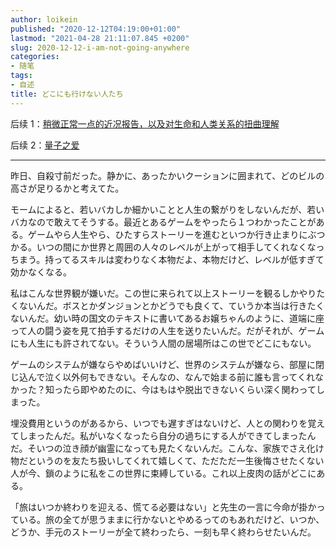 ```yaml
---
author: loikein
published: "2020-12-12T04:19:00+01:00"
lastmod: "2021-04-28 21:11:07.845 +0200"
slug: 2020-12-12-i-am-not-going-anywhere
categories:
- 随笔
tags:
- 自述
title: どこにも行けない人たち
---
```

后续 1：[稍微正常一点的近况报告，以及对生命和人类关系的扭曲理解](/posts/2020-12-28-how-things-have-been-but-less-pessimistic/)

后续 2：[量子之爱](/posts/2021-04-13-quantum-love/)

***

昨日、自殺寸前だった。静かに、あったかいクーションに囲まれて、どのビルの高さが足りるかと考えてた。

モームによると、若いバカしか細かいことと人生の繋がりをしないんだが、若いバカなので敢えてそうする。最近とあるゲームをやったら１つわかったことがある。ゲームやら人生やら、ひたすらストーリーを進むといつか行き止まりにぶつかる。いつの間にか世界と周囲の人々のレベルが上がって相手してくれなくなっちまう。持ってるスキルは変わりなく本物だよ、本物だけど、レベルが低すぎて効かなくなる。

私はこんな世界観が嫌いだ。この世に来られて以上ストーリーを観るしかやりたくないんだ。ボスとかダンジョンとかどうでも良くて、ていうか本当は行きたくないんだ。幼い時の国文のテキストに書いてあるお嬢ちゃんのように、道端に座って人の闘う姿を見て拍手するだけの人生を送りたいんだ。だがそれが、ゲームにも人生にも許されてない。そういう人間の居場所はこの世でどこにもない。

ゲームのシステムが嫌ならやめばいいけど、世界のシステムが嫌なら、部屋に閉じ込んで泣く以外何もできない。そんなの、なんで始まる前に誰も言ってくれなかった？知ったら即やめたのに、今はもはや脱出できないくらい深く関わってしまった。

埋没費用というのがあるから、いつでも遅すぎはないけど、人との関わりを覚えてしまったんだ。私がいなくなったら自分の過ちにする人ができてしまったんだ。そいつの泣き顔が幽霊になっても見たくないんだ。こんな、家族でさえ化け物だというのを友たち扱いしてくれて嬉しくて、ただただ一生後悔させたくない人が今、鎖のように私をこの世界に束縛している。これ以上皮肉の話がどこにある。

「旅はいつか終わりを迎える、慌てる必要はない」と先生の一言に今命が掛かっている。旅の全てが思うままに行かないとやめるってのもあれだけど、いつか、どうか、手元のストーリーが全て終わったら、一刻も早く終わらせたいんだ。
